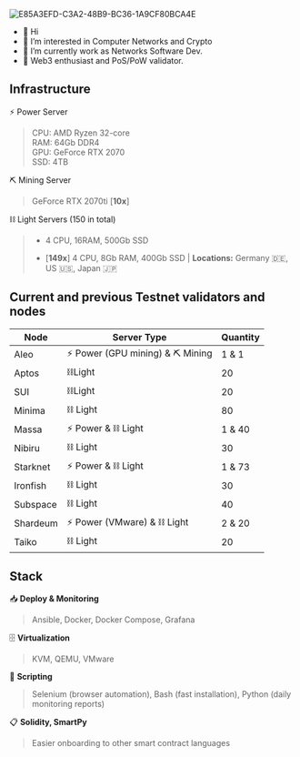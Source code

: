 ![E85A3EFD-C3A2-48B9-BC36-1A9CF80BCA4E](https://user-images.githubusercontent.com/36705469/204632237-727b2234-656a-471b-80c3-c75446b57698.JPG)

- 👋 Hi
- 👀 I’m interested in Computer Networks and Crypto
- 🌱 I’m currently work as Networks Software Dev.
- 💞️ Web3 enthusiast and PoS/PoW validator.

## Infrastructure

⚡️ Power Server
> 
>CPU: AMD Ryzen 32-core\
RAM: 64Gb DDR4\
GPU: GeForce RTX 2070\
SSD: 4TB

⛏️ Mining Server
>
> GeForce RTX 2070ti [**10x**]

⛓️ Light Servers (150 in total)
>
>- 4 CPU, 16RAM, 500Gb SSD
> 
>- [**149x**] 4 CPU, 8Gb RAM, 400Gb SSD | **Locations:** Germany 🇩🇪, US 🇺🇸, Japan 🇯🇵

## Current and previous Testnet validators and nodes
| Node | Server Type | Quantity |
|------|-------------|----------|
| Aleo | ⚡️ Power (GPU mining) & ⛏️ Mining | 1 & 1 |
| Aptos | ⛓️Light | 20 |
| SUI | ⛓️Light | 20 |
| Minima | ⛓️ Light | 80 |
| Massa | ⚡️ Power & ⛓️ Light | 1 & 40 |
| Nibiru | ⛓️ Light | 30 |
| Starknet | ⚡️ Power & ⛓️ Light | 1 & 73 |
| Ironfish | ⛓️ Light | 30 |
| Subspace | ⛓️ Light | 40 |
| Shardeum | ⚡️ Power (VMware) & ⛓️ Light | 2 & 20 |
| Taiko | ⛓️ Light | 20 |



## Stack

📥 **Deploy & Monitoring**
> Ansible, Docker, Docker Compose, Grafana

🗄️ **Virtualization**
> KVM, QEMU, VMware

🤖 **Scripting**
> Selenium (browser automation), Bash (fast installation), Python (daily monitoring reports)

📋 **Solidity, SmartPy**
> Easier onboarding to other smart contract languages


  
